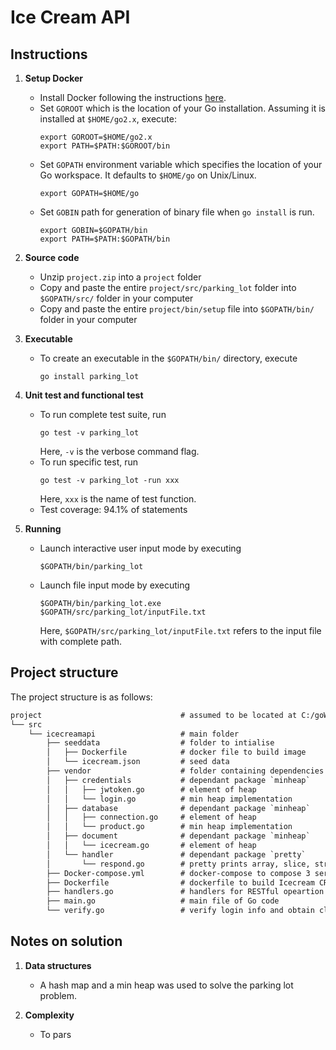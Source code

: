# Ice Cream API

## Instructions

1. **Setup Docker**
    + Install Docker following the instructions [here](https://golang.org/dl/).
    + Set `GOROOT` which is the location of your Go installation. Assuming it is installed at `$HOME/go2.x`, execute:
        ```
        export GOROOT=$HOME/go2.x
        export PATH=$PATH:$GOROOT/bin
        ```
    + Set `GOPATH` environment variable which specifies the location of your Go workspace. It defaults to `$HOME/go` on Unix/Linux.
        ```
        export GOPATH=$HOME/go
        ```
    + Set `GOBIN` path for generation of binary file when `go install` is run.
        ```
        export GOBIN=$GOPATH/bin
        export PATH=$PATH:$GOPATH/bin
        ```
2. **Source code**
    + Unzip `project.zip` into a `project` folder
    + Copy and paste the entire `project/src/parking_lot` folder into `$GOPATH/src/` folder in your computer
    + Copy and paste the entire `project/bin/setup` file into `$GOPATH/bin/` folder in your computer
  
3. **Executable**
    + To create an executable in the `$GOPATH/bin/` directory, execute
        ```
        go install parking_lot
        ```
4. **Unit test and functional test**
    + To run complete test suite, run
        ```
        go test -v parking_lot
        ```
        Here, `-v` is the verbose command flag.
    + To run specific test, run
        ```
        go test -v parking_lot -run xxx
        ```
        Here, `xxx` is the name of test function.
    + Test coverage: 94.1% of statements
5. **Running**
    + Launch interactive user input mode by executing
        ```
        $GOPATH/bin/parking_lot
        ```
    + Launch file input mode by executing
        ```
        $GOPATH/bin/parking_lot.exe $GOPATH/src/parking_lot/inputFile.txt
        ```
        Here, `$GOPATH/src/parking_lot/inputFile.txt` refers to the input file with complete path.

## Project structure

The project structure is as follows:

```txt
project                               # assumed to be located at C:/goWorkspace/
└── src
    └── icecreamapi                   # main folder
        ├── seeddata                  # folder to intialise
        │   ├── Dockerfile            # docker file to build image 
        │   └── icecream.json         # seed data
        ├── vendor                    # folder containing dependencies
        │   ├── credentials           # dependant package `minheap`  
        │   │   ├── jwtoken.go        # element of heap
        │   │   └── login.go          # min heap implementation
        │   ├── database              # dependant package `minheap`  
        │   │   ├── connection.go     # element of heap
        │   │   └── product.go        # min heap implementation
        │   ├── document              # dependant package `minheap`  
        │   │   └── icecream.go       # element of heap
        │   └── handler               # dependant package `pretty`  
        │       └── respond.go        # pretty prints array, slice, string
        ├── Docker-compose.yml        # docker-compose to compose 3 services: MongoDB, SeedData, and Icecream api
        ├── Dockerfile                # dockerfile to build Icecream CRUD api image
        ├── handlers.go               # handlers for RESTful opeartion
        ├── main.go                   # main file of Go code
        └── verify.go                 # verify login info and obtain claims/payload
```

## Notes on solution

1. **Data structures**
   + A hash map and a min heap was used to solve the parking lot problem.

2. **Complexity**
    + To pars
